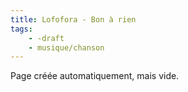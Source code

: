 ```yaml
---
title: Lofofora - Bon à rien
tags:
    - -draft
    - musique/chanson
---
```


Page créée automatiquement, mais vide.
